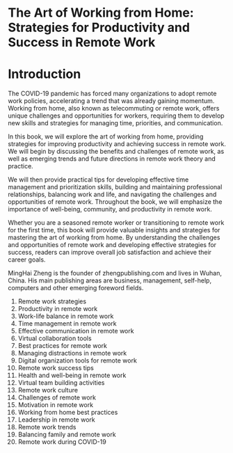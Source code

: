 # The Art of Working from Home: Strategies for Productivity and Success in Remote Work

# Introduction

The COVID-19 pandemic has forced many organizations to adopt remote work policies, accelerating a trend that was already gaining momentum. Working from home, also known as telecommuting or remote work, offers unique challenges and opportunities for workers, requiring them to develop new skills and strategies for managing time, priorities, and communication.

In this book, we will explore the art of working from home, providing strategies for improving productivity and achieving success in remote work. We will begin by discussing the benefits and challenges of remote work, as well as emerging trends and future directions in remote work theory and practice.

We will then provide practical tips for developing effective time management and prioritization skills, building and maintaining professional relationships, balancing work and life, and navigating the challenges and opportunities of remote work. Throughout the book, we will emphasize the importance of well-being, community, and productivity in remote work.

Whether you are a seasoned remote worker or transitioning to remote work for the first time, this book will provide valuable insights and strategies for mastering the art of working from home. By understanding the challenges and opportunities of remote work and developing effective strategies for success, readers can improve overall job satisfaction and achieve their career goals.

MingHai Zheng is the founder of zhengpublishing.com and lives in Wuhan, China. His main publishing areas are business, management, self-help, computers and other emerging foreword fields.



1. Remote work strategies
2. Productivity in remote work
3. Work-life balance in remote work
4. Time management in remote work
5. Effective communication in remote work
6. Virtual collaboration tools
7. Best practices for remote work
8. Managing distractions in remote work
9. Digital organization tools for remote work
10. Remote work success tips
11. Health and well-being in remote work
12. Virtual team building activities
13. Remote work culture
14. Challenges of remote work
15. Motivation in remote work
16. Working from home best practices
17. Leadership in remote work
18. Remote work trends
19. Balancing family and remote work
20. Remote work during COVID-19

